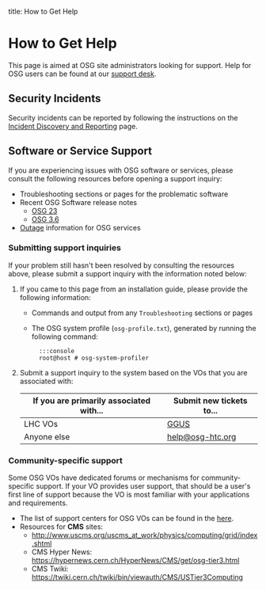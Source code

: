 title: How to Get Help

How to Get Help
===============

This page is aimed at OSG site administrators looking for support.
Help for OSG users can be found at our [support desk](https://support.opensciencegrid.org/support/home).

Security Incidents
------------------

Security incidents can be reported by following the instructions on the
[Incident Discovery and Reporting](https://osg-htc.org/security/IncidentDiscoveryReporting/) page.

Software or Service Support
---------------------------

If you are experiencing issues with OSG software or services, please consult the following resources before opening a
support inquiry:

*  Troubleshooting sections or pages for the problematic software
*  Recent OSG Software release notes
    -   [OSG 23](../release/osg-23.md)
    -   [OSG 3.6](../release/osg-36.md)
*  [Outage](https://status.opensciencegrid.org/) information for OSG services

### Submitting support inquiries ###

If your problem still hasn't been resolved by consulting the resources above, please submit a support inquiry with
the information noted below:

1. If you came to this page from an installation guide, please provide the following information:

    - Commands and output from any `Troubleshooting` sections or pages
    - The OSG system profile (`osg-profile.txt`), generated by running the following command:

            :::console
            root@host # osg-system-profiler

1. Submit a support inquiry to the system based on the VOs that you are associated with:

    | If you are primarily associated with... | Submit new tickets to...                                                                                        |
    |-----------------------------------------|-----------------------------------------------------------------------------------------------------------------|
    | LHC VOs                                 | [GGUS](https://ggus.eu)                                                                                         |
    | Anyone else                             | [help@osg-htc.org](mailto:help@osg-htc.org) |

### Community-specific support ###

Some OSG VOs have dedicated forums or mechanisms for community-specific support.
If your VO provides user support, that should be a user's first line of support because the VO is most familiar with
your applications and requirements.

* The list of support centers for OSG VOs can be found in the
[here](https://github.com/opensciencegrid/topology/blob/master/topology/support-centers.yaml).
* Resources for **CMS** sites:
    * <http://www.uscms.org/uscms_at_work/physics/computing/grid/index.shtml>
    * CMS Hyper News: <https://hypernews.cern.ch/HyperNews/CMS/get/osg-tier3.html>
    * CMS Twiki: <https://twiki.cern.ch/twiki/bin/viewauth/CMS/USTier3Computing>
